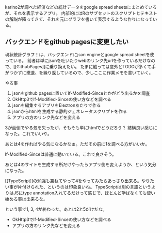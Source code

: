 karino2が調べた経済などの統計データをgoogle spread sheetsにまとめているが、それを表示するアプリ。
内部的にはRのサブセットのスクリプトとテキストの解説が降ってきて、それを元にグラフを書いて表示するような作りになっている。

## バックエンドをgithub pagesに変更したい

現状統計グラフ！は、バックエンドにjson engineとgoogle spread sheetを使っている。
前者は単にjsonを吐いたりwebのリンク先urlを作っているだけなので、[[GithubPages]]に乗り換えたい。
たまに触っては意外とTODOが多くて手がつかずに撤退、を繰り返しているので、少しここに作業メモを書いていく。

やる事

1. jsonをgithub pagesに置いてIf-Modified-Sinceとかがどう出るかを調査
2. OkHttp3でIf-Modified-Sinceの使い方などを調べる
3. jsonを編集するアプリをElectronあたりで作る
4. jsonからhtmlを生成する静的ジェネレータスクリプトを作る
5. アプリの方のリンク先などを変える

3が面倒でやる気を失ったが、そもそも単にhtmlでどうだろう？
結構良い感じになった。これでいいや。

あとは4を作ればやる気になるかなぁ。ただその前に1を調べる方がいいか。

If-Modified-Sinceは普通に動いている。これで良さそう。

あとは4のサイトを生成する所だけやったらアプリ側を変えようか、という気分になった。

[[TypeScript]]の勉強も兼ねてやって4をやってみたらあっさり出来る。やりたい事が片付けられた、というのは印象良いね。
TypeScriptは別の言語というよりはJSにtype annotation入れてるだけって感じで、ほとんど学ばなくても使い始める事は出来るな。

という事で1, 3, 4が終わった。あとは2と5だけだな。

- OkHttp3でIf-Modified-Sinceの使い方などを調べる
- アプリの方のリンク先などを変える
